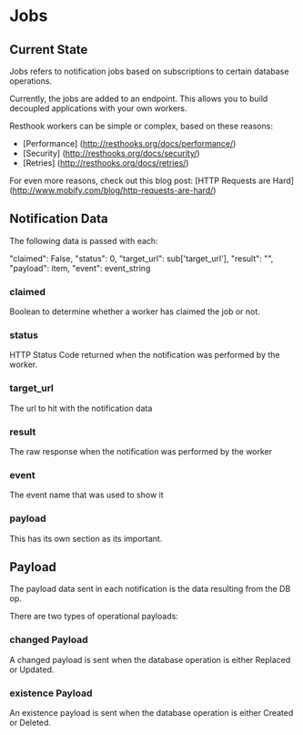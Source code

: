 # Jobs

## Current State
Jobs refers to notification jobs based on subscriptions to certain database operations.

Currently, the jobs are added to an endpoint. This allows you to build decoupled applications with your own workers.

Resthook workers can be simple or complex, based on these reasons:

- [Performance] (http://resthooks.org/docs/performance/)
- [Security] (http://resthooks.org/docs/security/)
- [Retries] (http://resthooks.org/docs/retries/)

For even more reasons, check out this blog post: [HTTP Requests are Hard] (http://www.mobify.com/blog/http-requests-are-hard/)

## Notification Data

The following data is passed with each:

"claimed": False,
                "status": 0,
                "target_url": sub['target_url'],
                "result": "",
                "payload": item,
                "event": event_string

### claimed

Boolean to determine whether a worker has claimed the job or not.

### status

HTTP Status Code returned when the notification was performed by the worker.

### target_url

The url to hit with the notification data

### result

The raw response when the notification was performed by the worker

### event

The event name that was used to show it

### payload

This has its own section as its important.

## Payload

The payload data sent in each notification is the data resulting from the DB op.

There are two types of operational payloads:

### changed Payload

A changed payload is sent when the database operation is either Replaced or Updated.

### existence Payload

An existence payload is sent when the database operation is either Created or Deleted.


